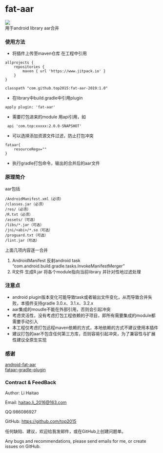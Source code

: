 # fat-aar
[![](https://www.jitpack.io/v/top2015/fat-aar-2019.svg)](https://www.jitpack.io/#top2015/fat-aar-2019)  
用于android library aar合并
### 使用方法
+ 将插件上传至maven仓库 在工程中引用
```
allprojects {
	repositories {
		maven { url 'https://www.jitpack.io' }
	}
}
```
```
classpath "com.github.top2015:fat-aar-2019:1.0"
```
+ 在library中build.gradle中引用plugin
```
apply plugin: 'fat-aar'
```
+ 需要打包进来的module 用api引用，如
```
 api 'com.top:xxxxx:2.0.0-SNAPSHOT'
```
+ 可以选择添加资源文件过滤，防止打包冲突
```
fataar{
    resourceRegx=""
}
```
+ 执行gradle打包命令，输出的合并后的aar文件

### 原理简介
aar包括
```
/AndroidManifest.xml（必须）
/classes.jar（必须）
/res/（必须）
/R.txt（必须）
/assets/（可选）
/libs/*.jar（可选）
/jni/<abi>/*.so（可选）
/proguard.txt（可选）
/lint.jar（可选）
```
上面几项内容逐一合并
1. AndroidManifest 反射android task “com.android.build.gradle.tasks.InvokeManifestMerger”
2. R文件 生成R.jar 将各个module指向当前library 并针对性地过滤处理
### 注意点
+ android plugin版本变化可能导致task或者输出文件变化，从而导致合并失败，本插件支持gradle 3.0.x、3.1.x、3.2.x
+ aar集成的moudle不能在外部引用，否则会引起冲突
+ 考虑灵活性，没有考虑打包工程依赖的子项目，即所有需要集成的module都需要手动引入
+ 本工程仅考虑打包远程maven依赖的方式，本地依赖的方式不建议使用本插件
+ 建议打包的aar不包含任何第三方库，否则容易引起冲突，为了兼容性与扩展性建议全原生实现
### 感谢
[android-fat-aar](https://github.com/adwiv/android-fat-aar)  
[fataar-gradle-plugin](https://github.com/Mobbeel/fataar-gradle-plugin)

### Contract & FeedBack
Author: Li Haitao

Email: haitao.li_2016@163.com

QQ:986086927

GitHub: https://github.com/top2015

任何缺陷、建议，欢迎给我发邮件，或在GitHub上创建问题单。

Any bugs and recommendations, please send emails for me, or create issues on GitHub.
